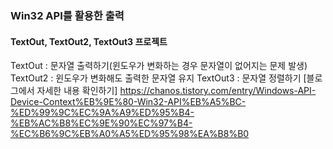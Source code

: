### Win32 API를 활용한 출력
   #### TextOut, TextOut2, TextOut3 프로젝트
   TextOut : 문자열 출력하기(윈도우가 변화하는 경우 문자열이 없어지는 문제 발생)
   TextOut2 : 윈도우가 변화해도 출력한 문자열 유지
   TextOut3 : 문자열 정렬하기
   [블로그에서 자세한 내용 확인하기] <https://chanos.tistory.com/entry/Windows-API-Device-Context%EB%9E%80-Win32-API%EB%A5%BC-%ED%99%9C%EC%9A%A9%ED%95%B4-%EB%AC%B8%EC%9E%90%EC%97%B4-%EC%B6%9C%EB%A0%A5%ED%95%98%EA%B8%B0>
